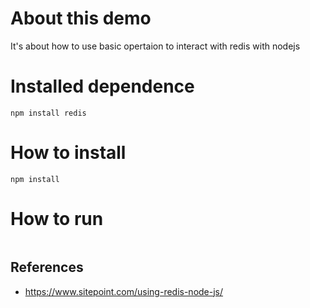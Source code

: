 # About this demo

It's about how to use basic opertaion to interact with redis with nodejs

# Installed dependence

```
npm install redis
```

# How to install

```
npm install
```

# How to run

```

```

## References

- https://www.sitepoint.com/using-redis-node-js/
